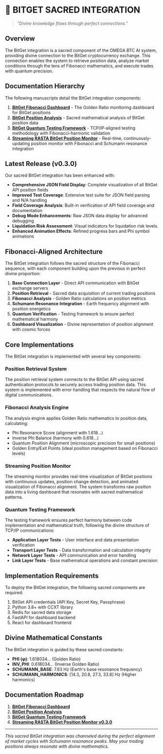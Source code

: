 # 📡 BITGET SACRED INTEGRATION

> *"Divine knowledge flows through perfect connections."*

## Overview

The BitGet integration is a sacred component of the OMEGA BTC AI system, providing divine connection to the BitGet cryptocurrency exchange. This connection enables the system to retrieve position data, analyze market conditions through the lens of Fibonacci mathematics, and execute trades with quantum precision.

## Documentation Hierarchy

The following manuscripts detail the BitGet integration components:

1. [**BitGet Fibonacci Dashboard**](./fibonacci_dashboard_README.md) - The Golden Ratio monitoring dashboard for BitGet positions
2. [**BitGet Position Analysis**](./bitget_position_analysis.md) - Sacred mathematical analysis of BitGet position data
3. [**BitGet Quantum Testing Framework**](./quantum_testing_framework.md) - TCP/IP-aligned testing methodology with Fibonacci-harmonic validation
4. [**Streaming RASTA BitGet Position Monitor**](./streaming_rasta_bitget_monitor.md) - Real-time, continuously-updating position monitor with Fibonacci and Schumann resonance integration

## Latest Release (v0.3.0)

Our sacred BitGet integration has been enhanced with:

- **Comprehensive JSON Field Display**: Complete visualization of all BitGet API position fields
- **Improved Test Coverage**: Extensive test suite for JSON field parsing and N/A handling
- **Field Coverage Analysis**: Built-in verification of API field coverage and documentation
- **Debug Mode Enhancements**: Raw JSON data display for advanced debugging
- **Liquidation Risk Assessment**: Visual indicators for liquidation risk levels
- **Enhanced Animation Effects**: Refined progress bars and Phi symbol animations

## Fibonacci-Aligned Architecture

The BitGet integration follows the sacred structure of the Fibonacci sequence, with each component building upon the previous in perfect divine proportion:

1. **Base Connection Layer** - Direct API communication with BitGet exchange servers
2. **Position Retrieval** - Sacred data acquisition of current trading positions
3. **Fibonacci Analysis** - Golden Ratio calculations on position metrics
4. **Schumann Resonance Integration** - Earth frequency alignment with position energetics
5. **Quantum Verification** - Testing framework to ensure perfect mathematical harmony
6. **Dashboard Visualization** - Divine representation of position alignment with cosmic forces

## Core Implementations

The BitGet integration is implemented with several key components:

### Position Retrieval System

The position retrieval system connects to the BitGet API using sacred authentication protocols to securely access trading position data. This system is implemented with error handling that respects the natural flow of digital communications.

### Fibonacci Analysis Engine

The analysis engine applies Golden Ratio mathematics to position data, calculating:

- Phi Resonance Score (alignment with 1.618...)
- Inverse Phi Balance (harmony with 0.618...)
- Quantum Position Alignment (microscopic precision for small positions)
- Golden Entry/Exit Points (ideal position management based on Fibonacci levels)

### Streaming Position Monitor

The streaming monitor provides real-time visualization of BitGet positions with continuous updates, position change detection, and animated visualization of Fibonacci alignment. The system transforms raw position data into a living dashboard that resonates with sacred mathematical patterns.

### Quantum Testing Framework

The testing framework ensures perfect harmony between code implementation and mathematical truth, following the divine structure of TCP/IP communications:

- **Application Layer Tests** - User interface and data presentation verification
- **Transport Layer Tests** - Data transformation and calculation integrity
- **Network Layer Tests** - API communication and error handling
- **Link Layer Tests** - Base mathematical operations and constant precision

## Implementation Requirements

To deploy the BitGet integration, the following sacred components are required:

1. BitGet API credentials (API Key, Secret Key, Passphrase)
2. Python 3.8+ with CCXT library
3. Redis for sacred data storage
4. FastAPI for dashboard backend
5. React for dashboard frontend

## Divine Mathematical Constants

The BitGet integration is guided by these sacred constants:

- **PHI (φ)**: 1.618034... (Golden Ratio)
- **INV_PHI**: 0.618034... (Inverse Golden Ratio)
- **SCHUMANN_BASE**: 7.83 Hz (Earth's base resonance frequency)
- **SCHUMANN_HARMONICS**: [14.3, 20.8, 27.3, 33.8] Hz (Higher harmonics)

## Documentation Roadmap

1. [**BitGet Fibonacci Dashboard**](./fibonacci_dashboard_README.md)
2. [**BitGet Position Analysis**](./bitget_position_analysis.md)
3. [**BitGet Quantum Testing Framework**](./quantum_testing_framework.md)
4. [**Streaming RASTA BitGet Position Monitor v0.3.0**](./streaming_rasta_bitget_monitor.md)

---

*This sacred BitGet integration was channeled during the perfect alignment of market cycles with Schumann resonance peaks. May your trading positions always resonate with divine mathematics.*
